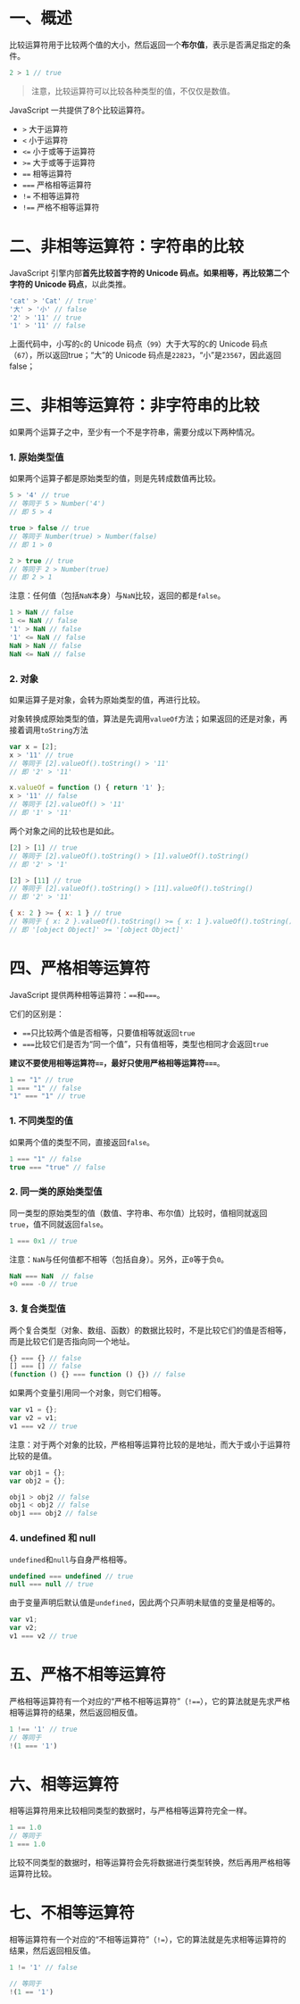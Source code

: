 # 一、概述
比较运算符用于比较两个值的大小，然后返回一个**布尔值**，表示是否满足指定的条件。
```js
2 > 1 // true
```
> 注意，比较运算符可以比较各种类型的值，不仅仅是数值。

JavaScript 一共提供了8个比较运算符。
- `>` 大于运算符
- `<` 小于运算符
- `<=` 小于或等于运算符
- `>=` 大于或等于运算符
- `==` 相等运算符
- `===` 严格相等运算符
- `!=` 不相等运算符
- `!==` 严格不相等运算符

# 二、非相等运算符：字符串的比较
JavaScript 引擎内部**首先比较首字符的 Unicode 码点。如果相等，再比较第二个字符的 Unicode 码点**，以此类推。
```js
'cat' > 'Cat' // true'
'大' > '小' // false
'2' > '11' // true 
'1' > '11' // false
```
上面代码中，小写的`c`的 Unicode 码点（`99`）大于大写的`C`的 Unicode 码点（`67`），所以返回true；“大”的 Unicode 码点是`22823`，“小”是`23567`，因此返回false；

# 三、非相等运算符：非字符串的比较
如果两个运算子之中，至少有一个不是字符串，需要分成以下两种情况。
### 1. 原始类型值
如果两个运算子都是原始类型的值，则是先转成数值再比较。
```js
5 > '4' // true
// 等同于 5 > Number('4')
// 即 5 > 4

true > false // true
// 等同于 Number(true) > Number(false)
// 即 1 > 0

2 > true // true
// 等同于 2 > Number(true)
// 即 2 > 1
```
注意：任何值（包括`NaN`本身）与`NaN`比较，返回的都是`false`。
```js
1 > NaN // false
1 <= NaN // false
'1' > NaN // false
'1' <= NaN // false
NaN > NaN // false
NaN <= NaN // false
```
### 2. 对象
如果运算子是对象，会转为原始类型的值，再进行比较。

对象转换成原始类型的值，算法是先调用`valueOf`方法；如果返回的还是对象，再接着调用`toString`方法
```js
var x = [2];
x > '11' // true
// 等同于 [2].valueOf().toString() > '11'
// 即 '2' > '11'

x.valueOf = function () { return '1' };
x > '11' // false
// 等同于 [2].valueOf() > '11'
// 即 '1' > '11'
```
两个对象之间的比较也是如此。
```js
[2] > [1] // true
// 等同于 [2].valueOf().toString() > [1].valueOf().toString()
// 即 '2' > '1'

[2] > [11] // true
// 等同于 [2].valueOf().toString() > [11].valueOf().toString()
// 即 '2' > '11'

{ x: 2 } >= { x: 1 } // true
// 等同于 { x: 2 }.valueOf().toString() >= { x: 1 }.valueOf().toString()
// 即 '[object Object]' >= '[object Object]'
```

# 四、严格相等运算符

JavaScript 提供两种相等运算符：`==`和`===`。

它们的区别是：
- `==`只比较两个值是否相等，只要值相等就返回`true`
- `===`比较它们是否为“同一个值”，只有值相等，类型也相同才会返回`true`

**建议不要使用相等运算符`==`，最好只使用严格相等运算符`===`**。
```js
1 == "1" // true
1 === "1" // false
"1" === "1" // true
```
### 1. 不同类型的值
如果两个值的类型不同，直接返回`false`。
```js
1 === "1" // false
true === "true" // false
```
### 2. 同一类的原始类型值
同一类型的原始类型的值（数值、字符串、布尔值）比较时，值相同就返回`true`，值不同就返回`false`。
```js
1 === 0x1 // true
```
注意：`NaN`与任何值都不相等（包括自身）。另外，正`0`等于负`0`。
```js
NaN === NaN  // false
+0 === -0 // true
```
### 3. 复合类型值
两个复合类型（对象、数组、函数）的数据比较时，不是比较它们的值是否相等，而是比较它们是否指向同一个地址。
```js
{} === {} // false
[] === [] // false
(function () {} === function () {}) // false
```
如果两个变量引用同一个对象，则它们相等。
```js
var v1 = {};
var v2 = v1;
v1 === v2 // true
```
注意：对于两个对象的比较，严格相等运算符比较的是地址，而大于或小于运算符比较的是值。
```js
var obj1 = {};
var obj2 = {};

obj1 > obj2 // false 
obj1 < obj2 // false
obj1 === obj2 // false
```
### 4. undefined 和 null
`undefined`和`null`与自身严格相等。
```js
undefined === undefined // true
null === null // true
```
由于变量声明后默认值是`undefined`，因此两个只声明未赋值的变量是相等的。
```js
var v1;
var v2;
v1 === v2 // true
```

# 五、严格不相等运算符
严格相等运算符有一个对应的“严格不相等运算符”（`!==`），它的算法就是先求严格相等运算符的结果，然后返回相反值。
```js
1 !== '1' // true
// 等同于
!(1 === '1')
```

# 六、相等运算符
相等运算符用来比较相同类型的数据时，与严格相等运算符完全一样。
```js
1 == 1.0
// 等同于
1 === 1.0
```
比较不同类型的数据时，相等运算符会先将数据进行类型转换，然后再用严格相等运算符比较。

# 七、不相等运算符
相等运算符有一个对应的“不相等运算符”（`!=`），它的算法就是先求相等运算符的结果，然后返回相反值。
```js
1 != '1' // false

// 等同于
!(1 == '1')
```
